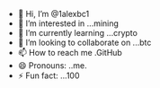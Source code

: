 - 👋 Hi, I’m @1alexbc1
- 👀 I’m interested in ...mining
- 🌱 I’m currently learning ...crypto
- 💞️ I’m looking to collaborate on ...btc 
- 📫 How to reach me .GitHub
- 😄 Pronouns: ..me.
- ⚡ Fun fact: ...100


<!---
1alexbc1/1alexbc1 is a ✨ special ✨ repository because its `README.md` (this file) appears on your GitHub profile.
You can click the Preview link to take a look at your changes.
--->
